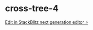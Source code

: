 # cross-tree-4

[Edit in StackBlitz next generation editor ⚡️](https://stackblitz.com/~/github.com/amithcabraal/cross-tree-4)